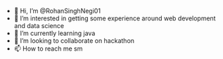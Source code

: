 - 👋 Hi, I’m @RohanSinghNegi01
- 👀 I’m interested in getting some experience around web development and data science
- 🌱 I’m currently learning java
- 💞️ I’m looking to collaborate on hackathon
- 📫 How to reach me sm

<!---
RohanSinghNegi01/RohanSinghNegi01 is a ✨ special ✨ repository because its `README.md` (this file) appears on your GitHub profile.
You can click the Preview link to take a look at your changes.
--->
